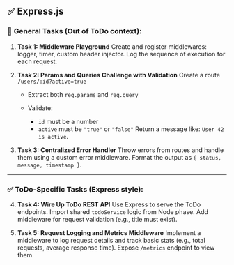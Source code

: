 ## ✅ **Express.js**

### 🧪 **General Tasks (Out of ToDo context):**

1. **Task 1: Middleware Playground**
   Create and register middlewares: logger, timer, custom header injector.
   Log the sequence of execution for each request.

2. **Task 2: Params and Queries Challenge with Validation**
   Create a route `/users/:id?active=true`

   - Extract both `req.params` and `req.query`
   - Validate:

     - `id` must be a number
     - `active` must be `"true"` or `"false"`
       Return a message like: `User 42 is active`.

3. **Task 3: Centralized Error Handler**
   Throw errors from routes and handle them using a custom error middleware.
   Format the output as `{ status, message, timestamp }`.

---

### ✅ **ToDo-Specific Tasks (Express style):**

4. **Task 4: Wire Up ToDo REST API**
   Use Express to serve the ToDo endpoints.
   Import shared `todoService` logic from Node phase.
   Add middleware for request validation (e.g., title must exist).

5. **Task 5: Request Logging and Metrics Middleware**
   Implement a middleware to log request details and track basic stats (e.g., total requests, average response time).
   Expose `/metrics` endpoint to view them.
